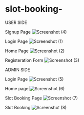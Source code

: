 # slot-booking-
USER SIDE

Signup Page
![Screenshot (4)](https://user-images.githubusercontent.com/109066110/208867277-57fd9521-d455-4698-9e74-b84694700c74.png)

Login Page
![Screenshot (1)](https://user-images.githubusercontent.com/109066110/208868031-3cbd0f0a-59fa-4751-b6ff-8cbcb152d959.png)

Home Page
![Screenshot (2)](https://user-images.githubusercontent.com/109066110/208868635-1523ad49-ca52-441d-b294-b04c550f74aa.png)

Registeration Form
![Screenshot (3)](https://user-images.githubusercontent.com/109066110/208868853-a4ee2eb9-8c33-4057-a041-e72c2b214e35.png)

ADMIN SIDE

Login Page
![Screenshot (5)](https://user-images.githubusercontent.com/109066110/208869057-131e475c-2d99-41b5-8857-3e48c7d47ab8.png)

Home page
![Screenshot (6)](https://user-images.githubusercontent.com/109066110/208869431-2a6bcfcd-5d82-4bb5-b46e-abd8b0d366a2.png)

Slot Booking Page
![Screenshot (7)](https://user-images.githubusercontent.com/109066110/208869581-cf636930-93a2-4818-9b59-d1494a8f1982.png)

Slot Booking
![Screenshot (8)](https://user-images.githubusercontent.com/109066110/208869814-830bf71f-e1fa-4efe-98f5-3adcdfdda124.png)

